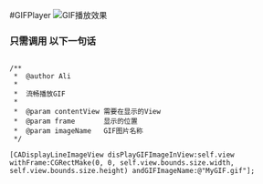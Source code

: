 #GIFPlayer
![GIF播放效果](http://git.oschina.net/uploads/images/2016/0830/125110_c3b1494e_727503.gif "在这里输入图片标题")
### 只需调用 以下一句话

```

/**
 *  @author Ali
 *
 *  流畅播放GIF
 *
 *  @param contentView 需要在显示的View
 *  @param frame       显示的位置
 *  @param imageName   GIF图片名称
 */

[CADisplayLineImageView disPlayGIFImageInView:self.view withFrame:CGRectMake(0, 0, self.view.bounds.size.width, self.view.bounds.size.height) andGIFImageName:@"MyGIF.gif"];
```